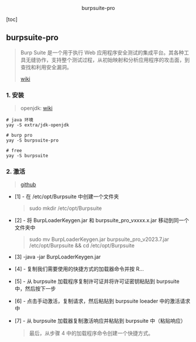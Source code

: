 <center>burpsuite-pro</center>







[toc]







## burpsuite-pro

> Burp Suite 是一个用于执行 Web 应用程序安全测试的集成平台。其各种工具无缝协作，支持整个测试过程，从初始映射和分析应用程序的攻击面，到查找和利用安全漏洞。
>
> [wiki](https://wiki.archlinux.org/title/Burp_Suite)









### 1. 安装

>  openjdk: [wiki](https://wiki.archlinuxcn.org/wiki/Java#OpenJDK)

```shell
# java 环境
yay -S extra/jdk-openjdk

# burp pro
yay -S burpsuite-pro

# free 
yay -S burpsuite
```





### 2. 激活

> [github](https://github.com/gt0day/Burp-Suite)

- [1] - 在 /etc/opt/Burpsuite 中创建一个文件夹

  > sudo mkdir /etc/opt/Burpsuite

- [2] - 将 BurpLoaderKeygen.jar 和 burpsuite_pro_vxxxx.x.jar 移动到同一个文件夹中

  > sudo mv BurpLoaderKeygen.jar burpsuite_pro_v2023.7.jar /etc/opt/Burpsuite && cd /etc/opt/Burpsuite

- [3] -java -jar BurpLoaderKeygen.jar

- [4] - 复制我们需要使用的快捷方式的加载器命令并按 R...

- [5] - 从 burpsuite 加载程序复制许可证并将许可证密钥粘贴到 burpsuite 中，然后按下一步

- [6] - 点击手动激活，复制请求，然后粘贴到 burpsuite loeader 中的激活请求中

- [7] - 从 burpsuite 加载器复制激活响应并粘贴到 burpsuite 中（粘贴响应）

  > 最后，从步骤 4 中的加载程序命令创建一个快捷方式。